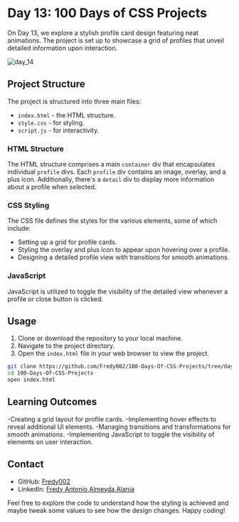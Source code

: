 # Day 13: 100 Days of CSS Projects

On Day 13, we explore a stylish profile card design featuring neat animations. The project is set up to showcase a grid of profiles that unveil detailed information upon interaction.

![day_14](https://github.com/Fredy002/100-Days-Of-CSS-Projects/assets/104151778/67cbf89f-55c4-4779-9f8e-9b5bca3bb784)

## Project Structure

The project is structured into three main files:

- `index.html` - the HTML structure.
- `style.css` - for styling.
- `script.js` - for interactivity.

### HTML Structure

The HTML structure comprises a main `container` div that encapsulates individual `profile` divs. Each `profile` div contains an image, overlay, and a plus icon. Additionally, there's a `detail` div to display more information about a profile when selected.

### CSS Styling

The CSS file defines the styles for the various elements, some of which include:

- Setting up a grid for profile cards.
- Styling the overlay and plus icon to appear upon hovering over a profile.
- Designing a detailed profile view with transitions for smooth animations.

### JavaScript

JavaScript is utilized to toggle the visibility of the detailed view whenever a profile or close button is clicked.

## Usage

1. Clone or download the repository to your local machine.
2. Navigate to the project directory.
3. Open the `index.html` file in your web browser to view the project.


```bash
git clone https://github.com/Fredy002/100-Days-Of-CSS-Projects/tree/day_11-20/day_14
cd 100-Days-Of-CSS-Projects
open index.html
```

## Learning Outcomes

-Creating a grid layout for profile cards.
-Implementing hover effects to reveal additional UI elements.
-Managing transitions and transformations for smooth animations.
-Implementing JavaScript to toggle the visibility of elements on user interaction.

## Contact

- GitHub: [Fredy002](https://github.com/Fredy002)
- LinkedIn: [Fredy Antonio Almeyda Alania](https://www.linkedin.com/in/fredy-antonio-almeyda-alania/)

Feel free to explore the code to understand how the styling is achieved and maybe tweak some values to see how the design changes. Happy coding!
